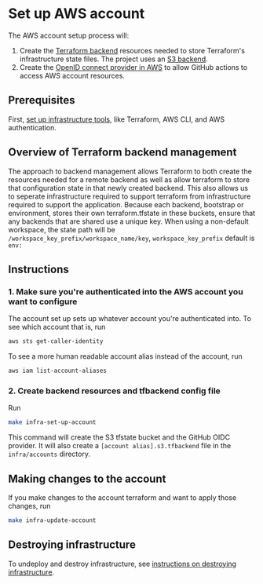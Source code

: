 # Set up AWS account

The AWS account setup process will:

1. Create the [Terraform backend](https://www.terraform.io/language/settings/backends/configuration) resources needed to store Terraform's infrastructure state files. The project uses an [S3 backend](https://www.terraform.io/language/settings/backends/s3).
2. Create the [OpenID connect provider in AWS](https://docs.aws.amazon.com/IAM/latest/UserGuide/id_roles_providers_create_oidc.html) to allow GitHub actions to access AWS account resources.

## Prerequisites

First, [set up infrastructure tools](./set-up-infrastructure-tools.md), like Terraform, AWS CLI, and AWS authentication.

## Overview of Terraform backend management

The approach to backend management allows Terraform to both create the resources needed for a remote backend as well as allow terraform to store that configuration state in that newly created backend. This also allows us to seperate infrastructure required to support terraform from infrastructure required to support the application. Because each backend, bootstrap or environment, stores their own terraform.tfstate in these buckets, ensure that any backends that are shared use a unique key. When using a non-default workspace, the state path will be `/workspace_key_prefix/workspace_name/key`, `workspace_key_prefix` default is `env:`

## Instructions

### 1. Make sure you're authenticated into the AWS account you want to configure

The account set up sets up whatever account you're authenticated into. To see which account that is, run

```bash
aws sts get-caller-identity
```

To see a more human readable account alias instead of the account, run

```bash
aws iam list-account-aliases
```

### 2. Create backend resources and tfbackend config file

Run

```bash
make infra-set-up-account
```

This command will create the S3 tfstate bucket and the GitHub OIDC provider. It will also create a `[account alias].s3.tfbackend` file in the `infra/accounts` directory.

## Making changes to the account

If you make changes to the account terraform and want to apply those changes, run

```bash
make infra-update-account
```

## Destroying infrastructure

To undeploy and destroy infrastructure, see [instructions on destroying infrastructure](./destroy-infrastructure.md).
